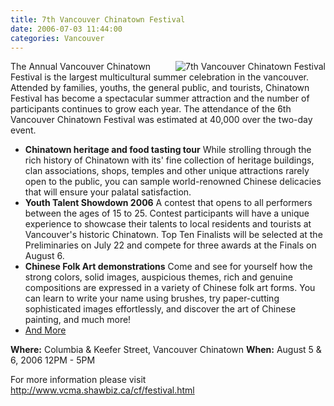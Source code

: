 ```yaml
---
title: 7th Vancouver Chinatown Festival
date: 2006-07-03 11:44:00
categories: Vancouver
---
```

<img src="/public/uploads/2006/07/f_02.jpg" id="image12" alt="7th Vancouver Chinatown Festival " align="right" />
The Annual Vancouver Chinatown Festival is the largest multicultural summer celebration in the vancouver.   Attended by families, youths, the general public, and tourists, Chinatown Festival has become a spectacular summer attraction and the number of participants continues to grow each year.   The attendance of the 6th Vancouver Chinatown Festival was estimated at 40,000 over the two-day event.
<ul>
	<li><strong>Chinatown heritage and food tasting tour</strong>
While strolling through the rich history of Chinatown with its' fine collection of heritage buildings, clan associations, shops, temples and other unique attractions rarely open to the public, you can sample world-renowned Chinese delicacies that will ensure your palatal satisfaction.</li>
	<li><strong>Youth Talent Showdown 2006</strong>
A contest that opens to all performers between the ages of 15 to 25.   Contest participants will have a unique experience to showcase their talents to local residents and tourists at Vancouver's historic Chinatown.   Top Ten Finalists will be selected at the Preliminaries on July 22 and compete for three awards at the Finals on August 6.</li>
	<li><strong>Chinese Folk Art demonstrations</strong>
Come and see for yourself how the strong colors, solid images, auspicious themes, rich and genuine compositions are expressed in a variety of Chinese folk art forms.   You can learn to write your name using brushes, try paper-cutting sophisticated images effortlessly, and discover the art of Chinese painting, and much more!</li>
	<li><a href="http://www.vcma.shawbiz.ca/cf/festival.html">And More</a></li>
</ul>
<strong>Where:</strong> Columbia &amp; Keefer Street, Vancouver Chinatown
<strong>When:</strong> August 5 &amp; 6, 2006 12PM - 5PM

For more information please visit
<a href="http://www.vcma.shawbiz.ca/cf/festival.html">http://www.vcma.shawbiz.ca/cf/festival.html</a>
